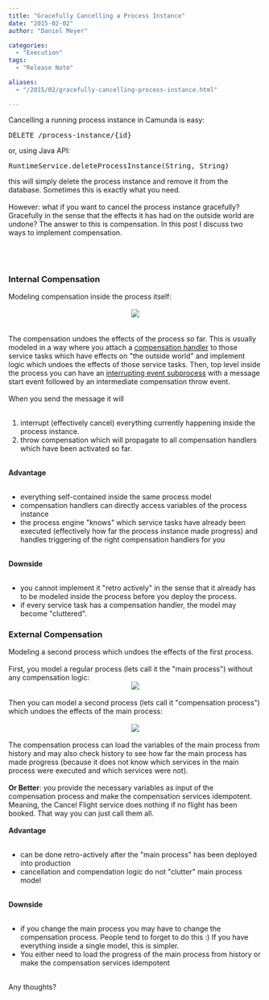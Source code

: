 ```yaml
---
title: "Gracefully Cancelling a Process Instance"
date: "2015-02-02"
author: "Daniel Meyer"

categories:
  - "Execution"
tags: 
  - "Release Note"

aliases:
  - "/2015/02/gracefully-cancelling-process-instance.html"

---
```


<div>
Cancelling a running process instance in Camunda is easy:
<br />
<pre>DELETE /process-instance/{id}
</pre>
or, using Java API:
<br />
<pre>RuntimeService.deleteProcessInstance(String, String)
</pre>
this will simply delete the process instance and remove it from the database. Sometimes this is exactly what you need.<br />
<br />
However: what if you want to cancel the process instance gracefully? Gracefully in the sense that the effects it has had on the outside world are undone? The answer to this is compensation. In this post I discuss two ways to implement compensation.<br />
<br />
<a name='more'></a><br /><br />
<h3>
Internal Compensation</h3>
Modeling compensation inside the process itself:<br />
<br />
<div class="separator" style="clear: both; text-align: center;">
<a href="http://1.bp.blogspot.com/-KBa6dKFuMxE/VM9uZjhaNvI/AAAAAAAABNQ/MWRNag5wgqA/s1600/internal-compensation.png" imageanchor="1" style="margin-left: 1em; margin-right: 1em;"><img border="0" src="http://1.bp.blogspot.com/-KBa6dKFuMxE/VM9uZjhaNvI/AAAAAAAABNQ/MWRNag5wgqA/s1600/internal-compensation.png" /></a></div>
<br />
<br />
The compensation undoes the effects of the process so far. This is usually modeled in a way where you attach a <a href="http://docs.camunda.org/latest/api-references/bpmn20/#tasks-task-markers-compensation">compensation handler</a> to those service tasks which have effects on "the outside world" and implement logic which undoes the effects of those service tasks. Then, top level inside the process you can have an <a href="http://docs.camunda.org/latest/api-references/bpmn20/#subprocesses-event-subprocess">interrupting event subprocess</a> with a message start event followed by an intermediate compensation throw event.<br />
<br />
When you send the message it will<br />
<br />
<ol>
<li>interrupt (effectively cancel) everything currently happening inside the process instance.</li>
<li>throw compensation which will propagate to all compensation handlers which have been activated so far.</li>
</ol>
<br />
<b>Advantage</b><br />
<br />
<ul>
<li>everything self-contained inside the same process model</li>
<li>compensation handlers can directly access variables of the process instance</li>
<li>the process engine "knows" which service tasks have already been executed (effectively how far the process instance made progress) and handles triggering of the right compensation handlers for you</li>
</ul>
<br />
<b>Downside</b><br />
<br />
<ul>
<li>you cannot implement it "retro actively" in the sense that it already has to be modeled inside the process before you deploy the process.</li>
<li>if every service task has a compensation handler, the model may become "cluttered".</li>
</ul>
<h3>
External Compensation</h3>
Modeling a second process which undoes the effects of the first process.<br />
<br />
First, you model a regular process (lets call it the "main process") without any compensation logic:<br />
<div class="separator" style="clear: both; text-align: center;">
<a href="http://3.bp.blogspot.com/-lMshnWfbdOQ/VM9unCamdaI/AAAAAAAABNY/tOCswuXzvwU/s1600/external-compensation-main.png" imageanchor="1" style="margin-left: 1em; margin-right: 1em;"><img border="0" src="http://3.bp.blogspot.com/-lMshnWfbdOQ/VM9unCamdaI/AAAAAAAABNY/tOCswuXzvwU/s1600/external-compensation-main.png" /></a></div>
<br />
Then you can model a second process (lets call it "compensation process") which undoes the effects of the main process:<br />
<br />
<div class="separator" style="clear: both; text-align: center;">
<a href="http://4.bp.blogspot.com/-RIHkO93Tl4s/VM9vMUGTZ7I/AAAAAAAABNo/S6xKQkPLYy4/s1600/external-compensation.png" imageanchor="1" style="margin-left: 1em; margin-right: 1em;"><img border="0" src="http://4.bp.blogspot.com/-RIHkO93Tl4s/VM9vMUGTZ7I/AAAAAAAABNo/S6xKQkPLYy4/s1600/external-compensation.png" /></a></div>
<br />
The compensation process can load the variables of the main process from history and may also check history to see how far the main process has made progress (because it does not know which services in the main process were executed and which services were not).<br />
<br />
<b>Or Better</b>: you provide the necessary variables as input of the compensation process and make the compensation services idempotent. Meaning, the Cancel Flight service does nothing if no flight has been booked. That way you can just call them all.<br />
<br />
<b>Advantage</b><br />
<br />
<ul>
<li>can be done retro-actively after the "main process" has been deployed into production</li>
<li>cancellation and compendation logic do not "clutter" main process model</li>
</ul>
<br />
<b>Downside</b><br />
<br />
<ul>
<li>if you change the main process you may have to change the compensation process. People tend to forget to do this :) If you have everything inside a single model, this is simpler.</li>
<li>You either need to load the progress of the main process from history or make the compensation services idempotent</li>
</ul>
<div>
<br /></div>
<div>
Any thoughts?</div>

</div>